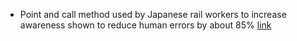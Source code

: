 * Point and call method used by Japanese rail workers to increase awareness shown to reduce human errors by about 85% [link](https://www.atlasobscura.com/articles/pointing-and-calling-japan-trains|)

